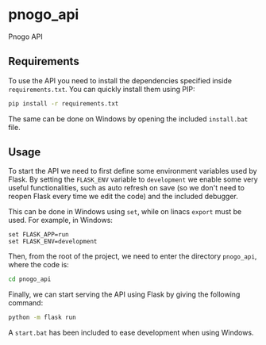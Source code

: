 # pnogo_api

Pnogo API

## Requirements

To use the API you need to install the dependencies specified inside `requirements.txt`. You can quickly install them using PIP:

```bash
pip install -r requirements.txt
```

The same can be done on Windows by opening the included `install.bat` file.

## Usage

To start the API we need to first define some environment variables used by Flask. By setting the `FLASK_ENV` variable to `development` we enable some very useful functionalities, such as auto refresh on save (so we don't need to reopen Flask every time we edit the code) and the included debugger.

This can be done in Windows using `set`, while on linacs `export` must be used. For example, in Windows:

```shell
set FLASK_APP=run
set FLASK_ENV=development
```

Then, from the root of the project, we need to enter the directory `pnogo_api`, where the code is:

```bash
cd pnogo_api
```

Finally, we can start serving the API using Flask by giving the following command:

```bash
python -m flask run
```

A `start.bat` has been included to ease development when using Windows.

